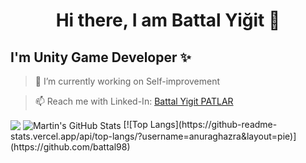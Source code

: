 <h1 align="center">
Hi there, I am Battal Yiğit 👋
</h1>


## I'm Unity Game Developer ✨


> 🔭 I’m currently working on Self-improvement

> 📫 Reach me with Linked-In: [Battal Yigit PATLAR](www.linkedin.com/in/battalyigitp) 

  <img align="center" src="https://github-readme-stats.vercel.app/api/top-langs/?username=battal98&hide=java,html,tex&title_color=ffffff&text_color=c9cacc&icon_color=2bbc8a&bg_color=1d1f21&langs_count=3" />
</a>
  <img align="center" src="https://github-readme-stats.vercel.app/api?username=battal98&show_icons=true&line_height=27&count_private=true&title_color=ffffff&text_color=c9cacc&icon_color=2bbc8a&bg_color=1d1f21" alt="Martin's GitHub Stats" />
</a>
[![Top Langs](https://github-readme-stats.vercel.app/api/top-langs/?username=anuraghazra&layout=pie)](https://github.com/battal98)
